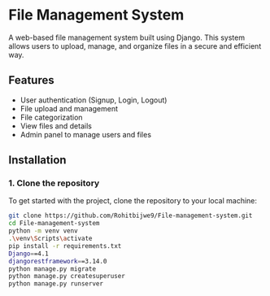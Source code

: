 # File Management System

A web-based file management system built using Django. This system allows users to upload, manage, and organize files in a secure and efficient way.

## Features

- User authentication (Signup, Login, Logout)
- File upload and management
- File categorization
- View files and details
- Admin panel to manage users and files

## Installation

### 1. Clone the repository

To get started with the project, clone the repository to your local machine:

```bash
git clone https://github.com/Rohitbijwe9/File-management-system.git
cd File-management-system
python -m venv venv
.\venv\Scripts\activate
pip install -r requirements.txt
Django==4.1
djangorestframework==3.14.0
python manage.py migrate
python manage.py createsuperuser
python manage.py runserver



